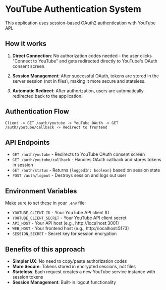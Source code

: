 # YouTube Authentication System

This application uses session-based OAuth2 authentication with YouTube API.

## How it works

1. **Direct Connection**: No authorization codes needed - the user clicks "Connect to YouTube" and gets redirected directly to YouTube's OAuth consent screen.

2. **Session Management**: After successful OAuth, tokens are stored in the server session (not in files), making it more secure and stateless.

3. **Automatic Redirect**: After authorization, users are automatically redirected back to the application.

## Authentication Flow

```
Client -> GET /auth/youtube -> YouTube OAuth -> GET /auth/youtube/callback -> Redirect to frontend
```

## API Endpoints

- `GET /auth/youtube` - Redirects to YouTube OAuth consent screen
- `GET /auth/youtube/callback` - Handles OAuth callback and stores tokens in session
- `GET /auth/status` - Returns `{loggedIn: boolean}` based on session state
- `POST /auth/logout` - Destroys session and logs out user

## Environment Variables

Make sure to set these in your `.env` file:

- `YOUTUBE_CLIENT_ID` - Your YouTube API client ID
- `YOUTUBE_CLIENT_SECRET` - Your YouTube API client secret
- `API_HOST` - Your API host (e.g., http://localhost:3001)
- `WEB_HOST` - Your frontend host (e.g., http://localhost:5173)
- `SESSION_SECRET` - Secret key for session encryption

## Benefits of this approach

- **Simpler UX**: No need to copy/paste authorization codes
- **More Secure**: Tokens stored in encrypted sessions, not files
- **Stateless**: Each request creates a new YouTube service instance with session tokens
- **Session Management**: Built-in logout functionality 